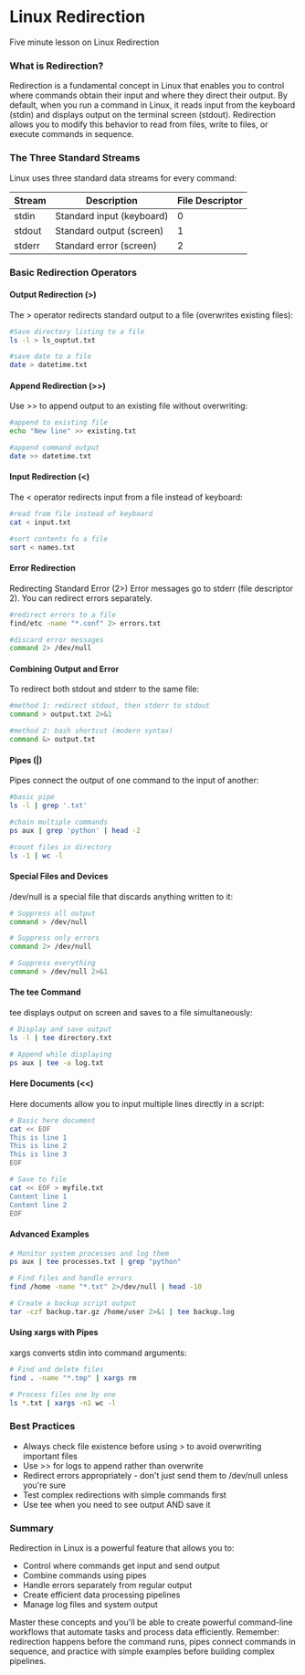 # Linux Redirection
Five minute lesson on Linux Redirection

### What is Redirection?

Redirection is a fundamental concept in Linux that enables you to control where commands obtain their input and where they direct their output. By default, when you run a command in Linux, it reads input from the keyboard (stdin) and displays output on the terminal screen (stdout). Redirection allows you to modify this behavior to read from files, write to files, or execute commands in sequence.

### The Three Standard Streams
Linux uses three standard data streams for every command:

Stream | Description | File Descriptor | 
--- | --- | --- | 
stdin | Standard input (keyboard) | 0 |
stdout | Standard output (screen) | 1 |
stderr | Standard error (screen) | 2 |

### Basic Redirection Operators

#### Output Redirection (>)
The > operator redirects standard output to a file (overwrites existing files):
```bash
#Save directory listing to a file
ls -l > ls_ouptut.txt

#save date to a file
date > datetime.txt
```

#### Append Redirection (>>)
Use >> to append output to an existing file without overwriting:
```bash
#append to existing file
echo "New line" >> existing.txt

#append command output
date >> datetime.txt
```

#### Input Redirection (<)
The < operator redirects input from a file instead of keyboard:
```bash
#read from file instead of keyboard
cat < input.txt

#sort contents fo a file
sort < names.txt
```
#### Error Redirection
Redirecting Standard Error (2>)
Error messages go to stderr (file descriptor 2).  You can redirect errors separately.
```bash
#redirect errors to a file
find/etc -name "*.conf" 2> errors.txt

#discard error messages
command 2> /dev/null
```
#### Combining Output and Error
To redirect both stdout and stderr to the same file:
```bash
#method 1: redirect stdout, then stderr to stdout
command > output.txt 2>&1

#method 2: bash shortcut (modern syntax)
command &> output.txt
```
#### Pipes (|)
Pipes connect the output of one command to the input of another:
```bash
#basic pipe
ls -l | grep '.txt'

#chain multiple commands
ps aux | grep 'python' | head -2

#count files in directory
ls -1 | wc -l
```
#### Special Files and Devices
/dev/null is a special file that discards anything written to it:
```bash
# Suppress all output
command > /dev/null

# Suppress only errors
command 2> /dev/null

# Suppress everything
command > /dev/null 2>&1
```
#### The tee Command
tee displays output on screen and saves to a file simultaneously:
```bash
# Display and save output
ls -l | tee directory.txt

# Append while displaying
ps aux | tee -a log.txt
```
#### Here Documents (<<)
Here documents allow you to input multiple lines directly in a script:
```bash
# Basic here document
cat << EOF
This is line 1
This is line 2
This is line 3
EOF

# Save to file
cat << EOF > myfile.txt
Content line 1
Content line 2
EOF
```
#### Advanced Examples
```bash
# Monitor system processes and log them
ps aux | tee processes.txt | grep "python"

# Find files and handle errors
find /home -name "*.txt" 2>/dev/null | head -10

# Create a backup script output
tar -czf backup.tar.gz /home/user 2>&1 | tee backup.log
```
#### Using xargs with Pipes
xargs converts stdin into command arguments:
```bash
# Find and delete files
find . -name "*.tmp" | xargs rm

# Process files one by one
ls *.txt | xargs -n1 wc -l

```
### Best Practices
- Always check file existence before using > to avoid overwriting important files
- Use >> for logs to append rather than overwrite
- Redirect errors appropriately - don't just send them to /dev/null unless you're sure
- Test complex redirections with simple commands first
- Use tee when you need to see output AND save it

### Summary

Redirection in Linux is a powerful feature that allows you to:
- Control where commands get input and send output
- Combine commands using pipes
- Handle errors separately from regular output
- Create efficient data processing pipelines
- Manage log files and system output

Master these concepts and you'll be able to create powerful command-line workflows that automate tasks and process data efficiently. Remember: redirection happens before the command runs, pipes connect commands in sequence, and practice with simple examples before building complex pipelines.
